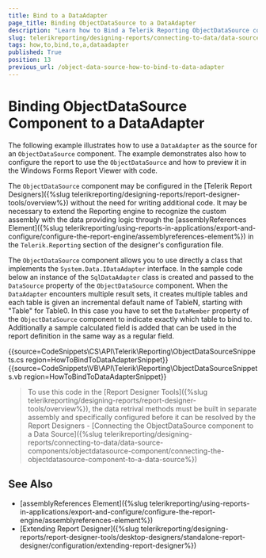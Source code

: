 ```yaml
---
title: Bind to a DataAdapter
page_title: Binding ObjectDataSource to a DataAdapter
description: "Learn how to Bind a Telerik Reporting ObjectDataSource component to a DataAdapter after creating it with code."
slug: telerikreporting/designing-reports/connecting-to-data/data-source-components/objectdatasource-component/how-to/how-to-bind-to-a-dataadapter
tags: how,to,bind,to,a,dataadapter
published: True
position: 13
previous_url: /object-data-source-how-to-bind-to-data-adapter
---
```


# Binding ObjectDataSource Component to a DataAdapter

The following example illustrates how to use a `DataAdapter` as the source for an `ObjectDataSource` component. The example demonstrates also how to configure the report to use the `ObjectDataSource` and how to preview it in the Windows Forms Report Viewer with code.

The `ObjectDataSource` component may be configured in the [Telerik Report Designers]({%slug telerikreporting/designing-reports/report-designer-tools/overview%}) without the need for writing additional code. It may be necessary to extend the Reporting engine to recognize the custom assembly with the data providing logic through the [assemblyReferences Element]({%slug telerikreporting/using-reports-in-applications/export-and-configure/configure-the-report-engine/assemblyreferences-element%}) in the `Telerik.Reporting` section of the designer's configuration file.

The `ObjectDataSource` component allows you to use directly a class that implements the `System.Data.IDataAdapter` interface. In the sample code below an instance of the `SqlDataAdapter` class is created and passed to the `DataSource` property of the `ObjectDataSource` component. When the `DataAdapter` encounters multiple result sets, it creates multiple tables and each table is given an incremental default name of TableN, starting with "Table" for Table0. In this case you have to set the `DataMember` property of the `ObjectDataSource` component to indicate exactly which table to bind to. Additionally a sample calculated field is added that can be used in the report definition in the same way as a regular field.

{{source=CodeSnippets\CS\API\Telerik\Reporting\ObjectDataSourceSnippets.cs region=HowToBindToDataAdapterSnippet}}
{{source=CodeSnippets\VB\API\Telerik\Reporting\ObjectDataSourceSnippets.vb region=HowToBindToDataAdapterSnippet}}

> To use this code in the [Report Designer Tools]({%slug telerikreporting/designing-reports/report-designer-tools/overview%}), the data retrival methods must be built in separate assembly and specifically configured before it can be resolved by the Report Designers - [Connecting the ObjectDataSource component to a Data Source]({%slug telerikreporting/designing-reports/connecting-to-data/data-source-components/objectdatasource-component/connecting-the-objectdatasource-component-to-a-data-source%})

## See Also

* [assemblyReferences Element]({%slug telerikreporting/using-reports-in-applications/export-and-configure/configure-the-report-engine/assemblyreferences-element%})
* [Extending Report Designer]({%slug telerikreporting/designing-reports/report-designer-tools/desktop-designers/standalone-report-designer/configuration/extending-report-designer%})
